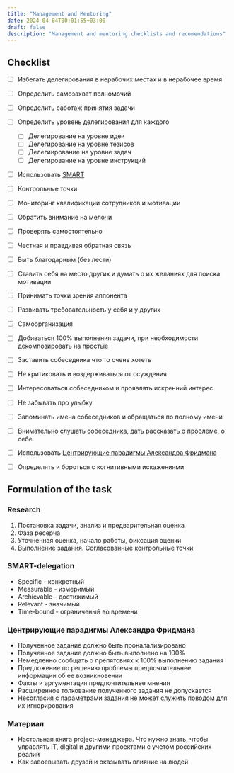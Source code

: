 ```yaml
---
title: "Management and Mentoring"
date: 2024-04-04T00:01:55+03:00
draft: false
description: "Management and mentoring checklists and recomendations"
---
```



## Checklist

- [ ] Избегать делегирования в нерабочих местах и в нерабочее время
- [ ] Определить самозахват полномочий
- [ ] Определить саботаж принятия задачи
- [ ] Определить уровень делегирования для каждого
    - [ ] Делегирование на уровне идеи
    - [ ] Делегирование на уровне тезисов
    - [ ] Делегиирование на уровне задач
    - [ ] Делегирование на уровне инструкций
- [ ] Использовать [SMART](#smart-delegation)
- [ ] Контрольные точки
- [ ] Мониторинг квалификации сотрудников и мотивации
- [ ] Обратить внимание на мелочи
- [ ] Проверять самостоятельно
- [ ] Честная и правдивая обратная связь
- [ ] Быть благодарным (без лести)
- [ ] Ставить себя на место других и думать о их желаниях для поиска мотивации
- [ ] Принимать точки зрения аппонента
- [ ] Развивать требовательность у себя и у других
- [ ] Самоорганизация
- [ ] Добиваться 100% выполнения задачи, при необходимости декомпозировать на простые
- [ ] Заставить собеседника что то очень хотеть
- [ ] Не критиковать и воздерживаться от осуждения
- [ ] Интересоваться собеседником и проявлять искренний интерес
- [ ] Не забывать про улыбку
- [ ] Запоминать имена собеседников и обращаться по полному имени
- [ ] Внимательно слушать собеседника, дать рассказать о проблеме, о себе.
- [ ] Использовать [Центрирующие парадигмы Александра Фридмана](#центрирующие-парадигмы-александра-фридмана)
- [ ] Определять и бороться с когнитивными искажениями


## Formulation of the task

### Research

1. Постановка задачи, анализ и предварительная оценка
2. Фаза ресерча
3. Уточненная оценка, начало работы, фиксация оценки
4. Выполнение задания. Согласованные контрольные точки

### SMART-delegation

* Specific - конкретный
* Measurable - измеримый
* Archievable - достижимый
* Relevant - значимый
* Time-bound - ограниченый во времени

### Центрирующие парадигмы Александра Фридмана

* Полученное задание должно быть проналализировано
* Полученное задание должно быть выполнено на 100%
* Немедленно сообщать о препятсвиях к 100% выполнению задания
* Предложение по решению проблемы предпочтительнее информации об ее возникновении
* Факты и аргументация предпочтительнее мнения
* Расширенное толкование полученного задания не допускается
* Несогласия с параметрами задания не может служить поводом для их игнорирования


### Материал
* Настольная книга project-менеджера. Что нужно знать, чтобы управлять IT, digital и другими проектами с учетом российских реалий
* Как завоевывать друзей и оказывать влияние на людей